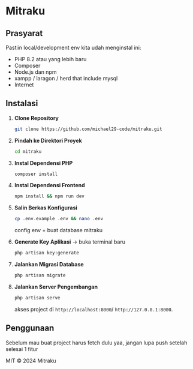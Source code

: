 # Mitraku

## Prasyarat

Pastiin local/development env kita udah menginstal ini:

-   PHP 8.2 atau yang lebih baru
-   Composer
-   Node.js dan npm
-   xampp / laragon / herd that include mysql
-   Internet

## Instalasi

1. **Clone Repository**

    ```bash
    git clone https://github.com/michael29-code/mitraku.git
    ```

2. **Pindah ke Direktori Proyek**

    ```bash
    cd mitraku
    ```

3. **Instal Dependensi PHP**

    ```bash
    composer install
    ```

4. **Instal Dependensi Frontend**

    ```bash
    npm install && npm run dev
    ```

5. **Salin Berkas Konfigurasi**

    ```bash
    cp .env.example .env && nano .env
    ```

    config env + buat database mitraku

6. **Generate Key Aplikasi** -> buka terminal baru

    ```bash
    php artisan key:generate
    ```

7. **Jalankan Migrasi Database**

    ```bash
    php artisan migrate
    ```

8. **Jalankan Server Pengembangan**

    ```bash
    php artisan serve
    ```

    akses project di `http://localhost:8000`/ `http://127.0.0.1:8000`.

## Penggunaan

Sebelum mau buat project harus fetch dulu yaa, jangan lupa push setelah selesai 1 fitur

MIT © 2024 Mitraku
